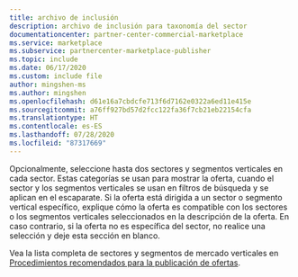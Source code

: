 ```yaml
---
title: archivo de inclusión
description: archivo de inclusión para taxonomía del sector
documentationcenter: partner-center-commercial-marketplace
ms.service: marketplace
ms.subservice: partnercenter-marketplace-publisher
ms.topic: include
ms.date: 06/17/2020
ms.custom: include file
author: mingshen-ms
ms.author: mingshen
ms.openlocfilehash: d61e16a7cbdcfe713f6d7162e0322a6ed11e415e
ms.sourcegitcommit: a76ff927bd57d2fcc122fa36f7cb21eb22154cfa
ms.translationtype: HT
ms.contentlocale: es-ES
ms.lasthandoff: 07/28/2020
ms.locfileid: "87317669"
---
```

Opcionalmente, seleccione hasta dos sectores y segmentos verticales en cada sector. Estas categorías se usan para mostrar la oferta, cuando el sector y los segmentos verticales se usan en filtros de búsqueda y se aplican en el escaparate. Si la oferta está dirigida a un sector o segmento vertical específico, explique cómo la oferta es compatible con los sectores o los segmentos verticales seleccionados en la descripción de la oferta. En caso contrario, si la oferta no es específica del sector, no realice una selección y deje esta sección en blanco.

Vea la lista completa de sectores y segmentos de mercado verticales en [Procedimientos recomendados para la publicación de ofertas](../../gtm-offer-listing-best-practices.md).

